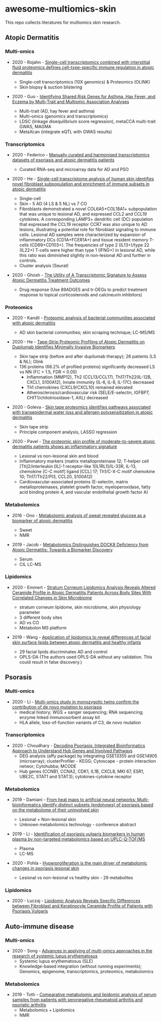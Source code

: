 # awesome-multiomics-skin

This repo collects literatures for multiomics skin research.

## Atopic Dermatitis

### Multi-omics

- 2020 - Rojahn - [Single-cell transcriptomics combined with interstitial fluid proteomics defines cell-type-specific immune regulation in atopic dermatitis](http://dx.doi.org/10.1016/j.jaci.2020.03.041)
  - Single-cell transcriptomics (10X genomics) & Proteomics (OLINK)
  - Skin biopsy & suction blistering

- 2020 - Guo - [Identifying Shared Risk Genes for Asthma, Hay Fever, and Eczema by Multi-Trait and Multiomic Association Analyses](http://dx.doi.org/10.3389/fgene.2020.00270)
  - Multi-trait (AD, hay fever and asthma)
  - Multi-omics (genomics and transcriptomics)
  - LDSC (linkage disequilibrium score regression), metaCCA multi-trait GWAS, MAGMA
  - MetaXcan (integrate eQTL with GWAS results)

### Transcriptomics

- 2020 - Federico - [Manually curated and harmonised transcriptomics datasets of psoriasis and atopic dermatitis patients](https://doi.org/10.1038/s41597-020-00696-8)
  - Curated RNA-seq and microarray data for AD and PSO

- 2020 - He - [Single-cell transcriptome analysis of human skin identifies novel fibroblast subpopulation and enrichment of immune subsets in atopic dermatitis](http://dx.doi.org/10.1016/j.jaci.2020.01.042) 
  - Single-cell
  - Skin - 5 AD (4 LS & 5 NL) vs 7 CO
  - Fibroblasts demonstrated a novel COL6A5+COL18A1+ subpopulation that was unique to lesional AD, and expressed CCL2 and CCL19 cytokines. A corresponding LAMP3+ dendritic cell (DC) population that expressed the CCL19 receptor CCR7 was also unique to AD lesions, illustrating a potential role for fibroblast signaling to immune cells. Lesional AD samples were characterized by expansion of inflammatory DCs (CD1A+FCER1A+) and tissue resident memory T-cells (CD69+CD103+). The frequencies of type 2 (IL13+)/type 22 (IL22+) T-cells were higher than type 1 (IFNG+) in lesional AD, while this ratio was diminished slightly in non-lesional AD and further in controls.
  - Cluster analysis (Seurat)

- 2020 - Ghosh - [The Utility of A Transcriptomic Signature to Assess Atopic Dermatitis Treatment Outcomes](http://dx.doi.org/10.1016/j.jaci.2019.12.270)
  - Drug response (Use 89ADGES and tr-DEGs to predict treatment response to topical corticosteroids and calcineurin inhibitors)

### Proteomics

- 2020 - Kandil - [Proteomic analysis of bacterial communities associated with atopic dermatitis](http://dx.doi.org/10.1016/j.jprot.2020.103944)
  - AD skin bacterial communities; skin scraping technique; LC-MS/MS

- 2020 - He - [Tape-Strip Proteomic Profiling of Atopic Dermatitis on Dupilumab Identifies Minimally Invasive Biomarkers](https://www.frontiersin.org/articles/10.3389/fimmu.2020.01768/full)
  - Skin tape strip (before and after dupilumab therapy); 26 patients (LS & NL); Olink 
  - 136 proteins (66.2% of profiled proteins) significantly decreased LS vs NN (FC > 1.5, FDR < 0.05)
    - Inflammation (MMP12), Th2 (CCL13/CCL17), Th17/Th22(IL-12B, CXCL1, S100A12), Innate immunity (IL-6, IL-8, IL-17C) decreased
    - Th1 chemokines (CXCL9/CXCL10) remained elevated
    - Atherosclerosis/cardiovascular risk (SELE/E-selectin, IGFBP7, CHIT1/chitotriosidase-1, AXL) decreased
  

- 2020 - Goleva - [Skin tape proteomics identifies pathways associated with transepidermal water loss and allergen polysensitization in atopic dermatitis](https://doi.org/10.1016/j.jaci.2020.04.022)
  - Skin tape strip
  - Principle component analysis, LASSO regression

- 2020 - Pavel - [The proteomic skin profile of moderate-to-severe atopic dermatitis patients shows an inflammatory signature](https://doi.org/10.1016/j.jaad.2019.10.039) 
  - Lesional vs non-lesional skin and blood 
  - Inflammatory markers (matrix metalloproteinase 12; T-helper cell [Th]2/interleukin [IL]-1 receptor-like 1[IL1RL1]/IL-33R, IL-13, chemokine [C-C motif] ligand [CCL] 17; Th1/C-X-C motif chemokine 10; Th17/Th22/PI3, CCL20, S100A12)
  - Cardiovascular-associated proteins (E-selectin, matrix metalloproteinases, platelet growth factor, myeloperoxidase, fatty acid binding protein 4, and vascular endothelial growth factor A)

### Metabolomics

- 2016 - Ono - [Metabolomic analysis of sweat revealed glucose as a biomarker of atopic dermatitis](https://doi.org/10.1016/j.jdermsci.2017.02.088)
  - Sweet
  - NMR

- 2019 - Jacob - [Metabolomics Distinguishes DOCK8 Deficiency from Atopic Dermatitis: Towards a Biomarker Discovery](http://dx.doi.org/10.3390/metabo9110274)
  - Serum
  - CIL LC-MS

### Lipidomics

- 2020 - Emmert - [Stratum Corneum Lipidomics Analysis Reveals Altered Ceramide Profile in Atopic Dermatitis Patients Across Body Sites With Correlated Changes in Skin Microbiome](https://doi.org/10.1111/exd.14185)
  - stratum corneum lipidome, skin microbiome, skin physiology parameter
  - 3 different body sites
  - AD vs CO
  - Metabolon MS platform

- 2019 - Wang - [Application of lipidomics to reveal differences of facial skin surface lipids between atopic dermatitis and healthy infants](http://dx.doi.org/10.1111/jocd.13188)
  - 29 facial lipids discriminates AD and control
  - OPLS-DA (The authors used OPLS-DA without any validation. This could result in false discovery.)


## Psorasis

### Multi-omics
- 2020 - Li - [Multi-omics study in monozygotic twins confirm the contribution of de novo mutation to psoriasis](https://doi.org/10.1016/j.jaut.2019.102349)
  - medical history; WGS + sanger sequencing; RNA sequencing; enzyme linked immunosorbent assay kit
  - HLA allele, loss-of-function variants of C3, de novo mutation

### Transcriptomics
- 2020 - Choudhary - [Decoding Psoriasis: Integrated Bioinformatics Approach to Understand Hub Genes and Involved Pathways](http://dx.doi.org/10.2174/1381612826666200311130133)
  - DEG analysis (affy package) by integrating GSE13355 and GSE14905 (microarray); clusterProfiler - KEGG; Cytoscape - protein interaction networ; Cytohubba; MCODE
  - Hub genes (CCNB1, CCNA2, CDK1, IL1B, CXCL8, MKI 67, ESR1, UBE2C, STAT1 and STAT3); cytokines-cytokine receptor

### Metabolomics
- 2019 - Damiani - [From heat maps to artificial neural networks: Multi-bioinformatics identify distinct subsets (endotypes) of psoriasis based on the metabolome of their uninvolved skin](http://dx.doi.org/10.1016/j.jid.2019.03.958)
  - Lesional + Non-lesional skin
  - Unknown metabolomics technology - conference abstract

- 2019 - Li - [Identification of psoriasis vulgaris biomarkers in human plasma by non-targeted metabolomics based on UPLC-Q-TOF/MS ](https://doi.org/10.26355/eurrev_201905_17823)
  - Plasma
  - LC-MS

- 2020 - Pohla - [Hyperproliferation is the main driver of metabolomic changes in psoriasis lesional skin](https://doi.org/10.1038/s41598-020-59996-z) 
  - Lesional vs non-lesional vs healthy skin - 29 metabolites

### Lipidomics

- 2020 - Luczaj - [Lipidomic Analysis Reveals Specific Differences between Fibroblast and Keratinocyte Ceramide Profile of Patients with Psoriasis Vulgaris](http://dx.doi.org/10.3390/molecules25030630)

## Auto-immune disease

### Multi-omics
- 2020 - Song - [Advances in applying of multi-omics approaches in the research of systemic lupus erythematosus](http://dx.doi.org/10.1080/08830185.2020.1736058)
  - Systemic lupus erythematosus (SLE)
  - Knowledge-based integration (without running experiments); Genomics, epigenome, transcriptomics, proteomics, metabolomics

### Metabolomics

- 2019 - Toth - [Comparative metabolomic and lipidomic analysis of serum samples from patients with seronegative rheumatoid arthritis and psoriatic arthritis](http://dx.doi.org/10.1136/annrheumdis-2018-EWRR2019.157)
  - Metabolomics + Lipidomics
  - NMR
  